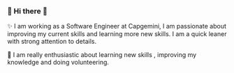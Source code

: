 ### 🌼 Hi there 🤗

✨ I am working as a Software Engineer at Capgemini, I am passionate about improving my current skills and learning more new skills. I am a quick leaner with strong   attention to details.

🌼 I am really enthusiastic about learning new skills , improving my knowledge and doing volunteering.


<!--
**ellietms/ellietms** is a ✨ _special_ ✨ repository because its `README.md` (this file) appears on your GitHub profile.

Here are some ideas to get you started:

- 🔭 I’m currently working on ...
- 🌱 I’m currently learning ...
- 👯 I’m looking to collaborate on ...
- 🤔 I’m looking for help with ...
- 💬 Ask me about ...
- 📫 How to reach me: ...
- 😄 Pronouns: ...
- ⚡ Fun fact: ...
-->
